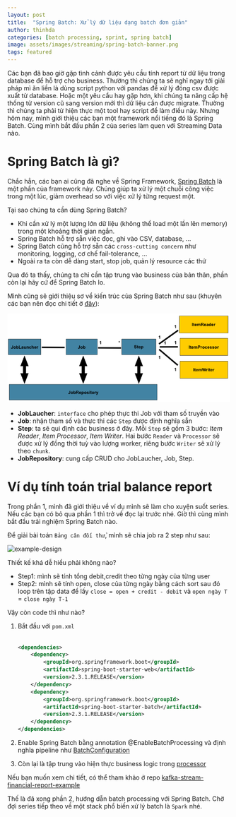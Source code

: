 ```yaml
---
layout: post
title:  "Spring Batch: Xử lý dữ liệu dạng batch đơn giản"
author: thinhda
categories: [batch processing, sprint, spring batch]
image: assets/images/streaming/spring-batch-banner.png
tags: featured
---
```


Các bạn đã bao giờ gặp tình cảnh được yêu cầu tính report từ dữ liệu trong database để hỗ trợ cho business. Thường thì chúng ta sẽ nghĩ ngay tới giải pháp mì ăn liền là dùng script python với pandas để xử lý đóng csv được xuất từ database. Hoặc một yêu cầu hay gặp hơn, khi chúng ta nâng cấp hệ thống từ version cũ sang version mới thì dữ liệu cần được migrate. Thường thì chúng ta phải từ hiện thực một tool hay script để làm điều này. Nhưng hôm nay, mình giới thiệu các bạn một framework nổi tiếng đó là Spring Batch. Cùng mình bắt đầu phần 2 của series làm quen với Streaming Data nào.

# Spring Batch là gì?

Chắc hẳn, các bạn ai cũng đã nghe về Spring Framework, [Spring Batch](https://docs.spring.io/spring-batch/docs/current/reference/html/job.html) là một phần của framework này. Chúng giúp ta xử lý một chuỗi công việc trong một lúc, giảm overhead so với việc xử lý từng request một.

Tại sao chúng ta cần dùng Spring Batch?

- Khi cần xử lý một lượng lớn dữ liệu (không thể load một lần lên memory) trong một khoảng thời gian ngắn.
- Spring Batch hỗ trợ sẵn việc đọc, ghi vào CSV, database, ...
- Spring Batch cũng hỗ trợ sẵn các `cross-cutting concern` như monitoring, logging, cơ chế fail-tolerance, ...
- Ngoài ra ta còn dễ dàng start, stop job, quản lý resource các thứ

Qua đó ta thấy, chúng ta chỉ cần tập trung vào business của bản thân, phần còn lại hãy cứ để Spring Batch lo.


Mình cũng sẽ giới thiệu sơ vể kiến trúc của Spring Batch như sau (khuyên các bạn nên đọc chi tiết ở [đây](https://docs.spring.io/spring-batch/docs/current/reference/html/job.html)):

![gioi thieu step](/assets/images/streaming/spring-batch-component-1.png)

- **JobLaucher**: `interface` cho phép thực thi Job với tham số truyền vào
- **Job**: nhận tham số và thực thi các `Step` được định nghĩa sẵn
- **Step**: ta sẽ qui định các business ở đây. Mỗi `Step` sẽ gồm 3 bước: *Item Reader*, *Item Processor*, *Item Writer*. Hai bước `Reader` và `Processor` sẽ được xử lý đồng thời tuỳ vào lượng worker, riêng bước `Writer` sẽ xử lý theo `chunk`.
- **JobRepository**: cung cấp CRUD cho JobLaucher, Job, Step.

# Ví dụ tính toán trial balance report 

Trong phần 1, mình đã giới thiệu về ví dụ mình sẽ làm cho xuyện suốt series. Nếu các bạn có bỏ qua phần 1 thì trở về đọc lại trước nhé. Giờ thì cùng mình bắt đầu trải nghiệm Spring Batch nào. 

Để giải bài toán `Bảng cân đối thử`, mình sẽ chia job ra 2 step như sau:

![example-design](../../assets/images/streaming/example-design.png)

Thiết kế khá dễ hiểu phải không nào? 

- Step1: mình sẽ tính tổng debit,credit theo từng ngày của từng user
- Step2: mình sẽ tính open, close của từng ngày bằng cách sort sau đó loop trên tập data để lấy `close = open + credit - debit` và `open ngày T` = `close ngày T-1`

Vậy còn code thì như nào? 

1. Bắt đầu với `pom.xml`

    ```xml

    <dependencies>
        <dependency>
            <groupId>org.springframework.boot</groupId>
            <artifactId>spring-boot-starter-web</artifactId>
            <version>2.3.1.RELEASE</version>
        </dependency>
        <dependency>
            <groupId>org.springframework.boot</groupId>
            <artifactId>spring-boot-starter-batch</artifactId>
            <version>2.3.1.RELEASE</version>
        </dependency>
    </dependencies>

    ```

2. Enable Spring Batch bằng annotation @EnableBatchProcessing và định nghĩa pipeline như [BatchConfiguration](https://github.com/thinhdanggroup/kafka-stream-financial-report-example/blob/main/spring-batch/src/main/java/io/github/thinhdanggroup/config/BatchConfiguration.java)
3. Còn lại là tập trung vào hiện thực business logic trong [processor](https://github.com/thinhdanggroup/kafka-stream-financial-report-example/tree/main/spring-batch/src/main/java/io/github/thinhdanggroup/processor)

Nếu bạn muốn xem chi tiết, có thể tham khảo ở repo [kafka-stream-financial-report-example](https://github.com/thinhdanggroup/kafka-stream-financial-report-example)

Thế là đã xong phần 2, hướng dẫn batch processing với Spring Batch. Chờ đợi series tiếp theo về một stack phổ biến xử lý batch là `Spark` nhé.